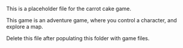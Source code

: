 This is a placeholder file for the carrot cake game.

This game is an adventure game, where you control a character, and explore a map.

Delete this file after populating this folder with game files.